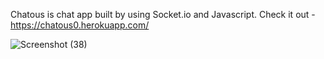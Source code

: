 Chatous is chat app built by using Socket.io and Javascript.
Check it out - https://chatous0.herokuapp.com/

![Screenshot (38)](https://user-images.githubusercontent.com/61078303/127613179-1ee7f2c9-fea0-4639-bcf5-ef70ee0dfeef.png)

